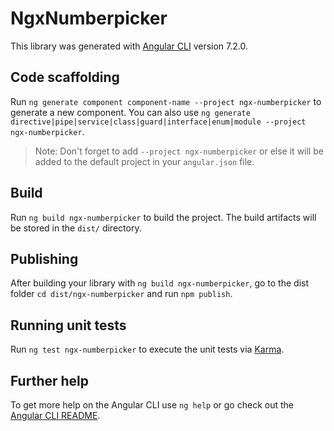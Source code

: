 # NgxNumberpicker

This library was generated with [Angular CLI](https://github.com/angular/angular-cli) version 7.2.0.

## Code scaffolding

Run `ng generate component component-name --project ngx-numberpicker` to generate a new component. You can also use `ng generate directive|pipe|service|class|guard|interface|enum|module --project ngx-numberpicker`.
> Note: Don't forget to add `--project ngx-numberpicker` or else it will be added to the default project in your `angular.json` file. 

## Build

Run `ng build ngx-numberpicker` to build the project. The build artifacts will be stored in the `dist/` directory.

## Publishing

After building your library with `ng build ngx-numberpicker`, go to the dist folder `cd dist/ngx-numberpicker` and run `npm publish`.

## Running unit tests

Run `ng test ngx-numberpicker` to execute the unit tests via [Karma](https://karma-runner.github.io).

## Further help

To get more help on the Angular CLI use `ng help` or go check out the [Angular CLI README](https://github.com/angular/angular-cli/blob/master/README.md).
